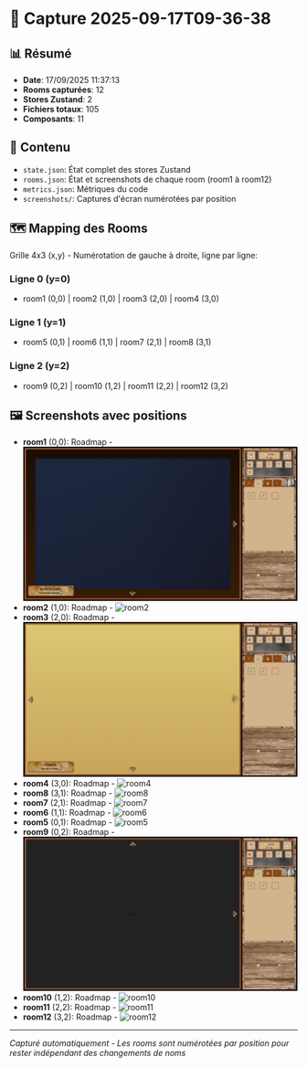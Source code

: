 # 📸 Capture 2025-09-17T09-36-38

## 📊 Résumé
- **Date**: 17/09/2025 11:37:13
- **Rooms capturées**: 12
- **Stores Zustand**: 2
- **Fichiers totaux**: 105
- **Composants**: 11

## 📁 Contenu
- `state.json`: État complet des stores Zustand
- `rooms.json`: État et screenshots de chaque room (room1 à room12)
- `metrics.json`: Métriques du code
- `screenshots/`: Captures d'écran numérotées par position

## 🗺️ Mapping des Rooms
Grille 4x3 (x,y) - Numérotation de gauche à droite, ligne par ligne:

### Ligne 0 (y=0)
- room1 (0,0) | room2 (1,0) | room3 (2,0) | room4 (3,0)

### Ligne 1 (y=1)
- room5 (0,1) | room6 (1,1) | room7 (2,1) | room8 (3,1)

### Ligne 2 (y=2)
- room9 (0,2) | room10 (1,2) | room11 (2,2) | room12 (3,2)

## 🖼️ Screenshots avec positions
- **room1** (0,0): Roadmap - ![room1](screenshots/room1.png)
- **room2** (1,0): Roadmap - ![room2](screenshots/room2.png)
- **room3** (2,0): Roadmap - ![room3](screenshots/room3.png)
- **room4** (3,0): Roadmap - ![room4](screenshots/room4.png)
- **room8** (3,1): Roadmap - ![room8](screenshots/room8.png)
- **room7** (2,1): Roadmap - ![room7](screenshots/room7.png)
- **room6** (1,1): Roadmap - ![room6](screenshots/room6.png)
- **room5** (0,1): Roadmap - ![room5](screenshots/room5.png)
- **room9** (0,2): Roadmap - ![room9](screenshots/room9.png)
- **room10** (1,2): Roadmap - ![room10](screenshots/room10.png)
- **room11** (2,2): Roadmap - ![room11](screenshots/room11.png)
- **room12** (3,2): Roadmap - ![room12](screenshots/room12.png)

---
*Capturé automatiquement - Les rooms sont numérotées par position pour rester indépendant des changements de noms*
